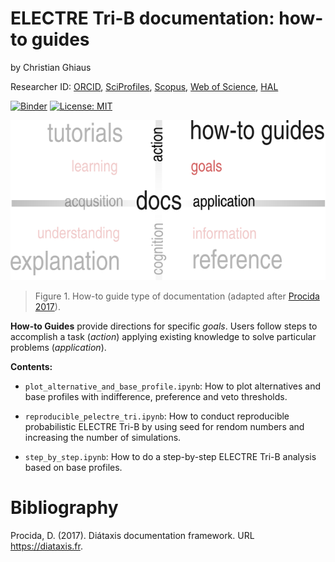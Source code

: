 # ELECTRE Tri-B documentation: how-to guides

by Christian Ghiaus

Researcher ID: [ORCID](https://orcid.org/0000-0001-5561-1245), [SciProfiles](https://sciprofiles.com/profile/2970335), [Scopus](https://www.scopus.com/authid/detail.uri?authorId=6603390490), [Web of Science](https://www.webofscience.com/wos/author/record/1651371), [HAL](https://cv.hal.science/cghiaus)

[![Binder](https://mybinder.org/badge_logo.svg)](https://mybinder.org/v2/gh/cghiaus/ELECTRE_Tri/HEAD)
[![License: MIT](https://img.shields.io/badge/License-MIT-yellow.svg)](https://github.com/cghiaus/dm4bem_book/blob/main/LICENSE)

![Documentation](../../figs/docs_how-to.svg)

> Figure 1. How-to guide type of documentation (adapted after [Procida 2017](https://diataxis.fr)).

__How-to Guides__ provide directions for specific _goals_. Users follow steps to accomplish a task (_action_)
applying existing knowledge to solve particular problems (_application_).

__Contents:__

- `plot_alternative_and_base_profile.ipynb`: How to plot alternatives and base profiles with indifference, preference and veto thresholds.

- `reproducible_pelectre_tri.ipynb`: How to conduct reproducible probabilistic ELECTRE Tri-B by using seed for rendom numbers and increasing the number of simulations.

- `step_by_step.ipynb`: How to do a step-by-step ELECTRE Tri-B analysis based on base profiles.

# Bibliography
Procida, D. (2017). Diátaxis documentation framework. URL https://diataxis.fr.
